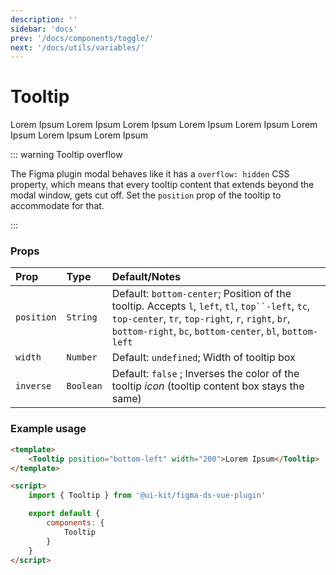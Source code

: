 ```yaml
---
description: ''
sidebar: 'docs'
prev: '/docs/components/toggle/'
next: '/docs/utils/variables/'
---
```


# Tooltip

<ComponentWrapper>
<Tooltip position="l" width="100">Lorem Ipsum</Tooltip>
<Tooltip position="tl" width="100">Lorem Ipsum</Tooltip>
<Tooltip position="tc" width="100">Lorem Ipsum</Tooltip>
<Tooltip position="tr" width="100">Lorem Ipsum</Tooltip>
<Tooltip position="r" width="100">Lorem Ipsum</Tooltip>
<Tooltip position="br" width="100">Lorem Ipsum</Tooltip>
<Tooltip position="bc" width="100">Lorem Ipsum</Tooltip>
<Tooltip position="bl" width="100">Lorem Ipsum</Tooltip>
</ComponentWrapper>

::: warning Tooltip overflow

The Figma plugin modal behaves like it has a `overflow: hidden` CSS property,
which means that every tooltip content that extends beyond the modal window, gets cut off. 
Set the `position` prop of the tooltip to accommodate for that.

:::

### Props

| Prop       | Type      | Default/Notes                                                                                                                                                                                                       |
| :--------- | :-------- | :------------------------------------------------------------------------------------------------------------------------------------------------------------------------------------------------------------------ |
| `position` | `String`  | Default: `bottom-center`; Position of the tooltip. Accepts `l`, `left`, `tl`, ` top``-left `, `tc`, `top-center`, `tr`, `top-right`, `r`, `right`, `br`, `bottom-right`, `bc`, `bottom-center`, `bl`, `bottom-left` |
| `width`    | `Number`  | Default: `undefined`; Width of tooltip box                                                                                                                                                                          |
| `inverse`  | `Boolean` | Default: `false` ; Inverses the color of the tooltip _icon_ (tooltip content box stays the same)                                                                                                                    |

### Example usage

```html
<template>
	<Tooltip position="bottom-left" width="200">Lorem Ipsum</Tooltip>
</template>

<script>
	import { Tooltip } from '@ui-kit/figma-ds-vue-plugin'

	export default {
		components: {
			Tooltip
		}
	}
</script>
```
